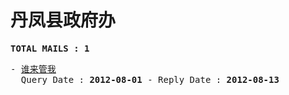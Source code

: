 # 丹凤县政府办
<pre><b>TOTAL MAILS : 1</b></pre>
<pre>
- <a href="../../categories/mails/1330.md">谁来管我</a><br/>  Query Date : <b>2012-08-01</b> - Reply Date : <b>2012-08-13</b>
</pre>
